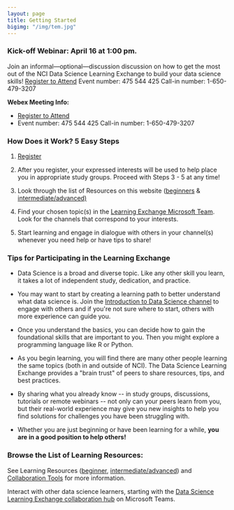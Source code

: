 ```yaml
---
layout: page
title: Getting Started
bigimg: "/img/tem.jpg"
---
```


### Kick-off Webinar: April 16 at 1:00 pm.

Join an informal—optional—discussion discussion on how to get the most out of the NCI Data Science Learning Exchange to build your data science skills! [Register to Attend](https://cbiit.webex.com/cbiit/onstage/g.php?MTID=e904e9ab1f48d236077710fe98c78bd8d)
Event number: 475 544 425     Call-in number: 1-650-479-3207

**Webex Meeting Info:**
* [Register to Attend](https://cbiit.webex.com/cbiit/onstage/g.php?MTID=e904e9ab1f48d236077710fe98c78bd8d)
* Event number: 475 544 425   Call-in number: 1-650-479-3207

### How Does it Work? 5 Easy Steps

1. [Register](http://bit.ly/NCI_datascience_peer2peer)

2. After you register, your expressed interests will be used to help place you in appropriate study groups. Proceed with Steps 3 - 5 at any time!

3. Look through the list of Resources on this website ([beginners](https://cbiit.github.io/p2p-datasci/beginner-resources/)
       & [intermediate/advanced)](https://cbiit.github.io/p2p-datasci/intadv-resources/)

4. Find your chosen topic(s) in the [Learning Exchange Microsoft Team](https://bit.ly/2V1k9tj). Look for the channels that correspond to    your interests.

5. Start learning and engage in dialogue with others in your channel(s) whenever you need help or have tips to share!

### Tips for Participating in the Learning Exchange

* Data Science is a broad and diverse topic. Like any other skill you learn, it takes a lot of independent study, dedication, and practice.

* You may want to start by creating a learning path to better understand what data science is. Join the [Introduction to Data Science channel](https://teams.microsoft.com/l/channel/19%3a39940aff110c4e1589498daa01d88c07%40thread.skype/Intro%2520to%2520Data%2520Science?groupId=ac0387a5-f532-4379-a234-73eca4399e11&tenantId=14b77578-9773-42d5-8507-251ca2dc2b06) to engage with others and if you're not sure where to start, others with more experience can guide you.

* Once you understand the basics, you can decide how to gain the foundational skills that are important to you. Then you might explore a programming language like R or Python.

* As you begin learning, you will find there are many other people learning the same topics (both in and outside of NCI). The Data Science Learning Exchange provides a "brain trust" of peers to share resources, tips, and best practices.

* By sharing what you already know -- in study groups, discussions, tutorials or remote webinars -- not only can your peers learn from you, but their real-world experience may give you new insights to help you find solutions for challenges you have been struggling with.

* Whether you are just beginning or have been learning for a while, **you are in a good position to help others!**

### Browse the List of Learning Resources:

See Learning Resources ([beginner](../beginner-resources), [intermediate/advanced](../intadv-resources)) and [Collaboration Tools](https://cbiit.github.io/p2p-datasci/collabtools/) for more information.

Interact with other data science learners, starting with the [Data Science Learning Exchange collaboration hub](https://teams.microsoft.com/l/team/19%3a82c18d91721048e7a69516e155ac554a%40thread.skype/conversations?groupId=ac0387a5-f532-4379-a234-73eca4399e11&tenantId=14b77578-9773-42d5-8507-251ca2dc2b06) on Microsoft Teams.
